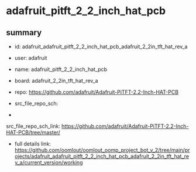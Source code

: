 # adafruit_pitft_2_2_inch_hat_pcb
 
## summary 
* id: adafruit_adafruit_pitft_2_2_inch_hat_pcb_adafruit_2_2in_tft_hat_rev_a
* user: adafruit
* name: adafruit_pitft_2_2_inch_hat_pcb
* board: adafruit_2_2in_tft_hat_rev_a
* repo: https://github.com/adafruit/Adafruit-PiTFT-2.2-Inch-HAT-PCB



* src_file_repo_sch: 
*
 src_file_repo_sch_link: https://github.com/adafruit/Adafruit-PiTFT-2.2-Inch-HAT-PCB/tree/master/
* full details link: https://github.com/oomlout/oomlout_oomp_project_bot_v_2/tree/main/projects/adafruit_adafruit_pitft_2_2_inch_hat_pcb_adafruit_2_2in_tft_hat_rev_a/current_version/working  






